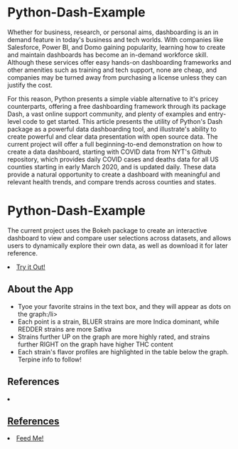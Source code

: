 # Python-Dash-Example
<p>
Whether for business, research, or personal aims, dashboarding is an in demand feature in today's business and tech worlds. With companies like Salesforce, Power BI, and Domo gaining popularity, learning how to create and maintain dashboards has become an in-demand workforce skill. Although these services offer easy hands-on dashboarding frameworks and other amenities such as training and tech support, none are cheap, and companies may be turned away from purchasing a license unless they can justify the cost.
</p>
<p>
For this reason, Python presents a simple viable alternative to it's pricey counterparts, offering a free dashboarding framework through its package Dash, a vast online support community, and plenty of examples and entry-level code to get started. This article presents the utility of Python's Dash package as a powerful data dashboarding tool, and illustrate's ability to create powerful and clear data presentation with open source data. The current project will offer a full beginning-to-end demonstration on how to create a data dashboard, starting with COVID data from NYT's Github repository, which provides daily COVID cases and deaths data for all US counties starting in early March 2020, and is updated daily. These data provide a natural opportunity to create a dashboard with meaningful and relevant health trends, and compare trends across counties and states. 
</p> 

# Python-Dash-Example
<p>
The current project uses the Bokeh package to create an interactive dashboard to view and compare user selections across datasets, and allows users to dynamically explore their own data, as well as download it for later reference. 
</p>

<p>

<li><a href="https://raw.githack.com/mattgr0619/Python-Dash-Example/main/desktop_app_3.27.24.html" title="Try out the dashboard!">Try it Out!</a></li>

</p>

## About the App

<ul>
    <li>Tyoe your favorite strains in the text box, and they will appear as dots on the graph:/li>
    <li>Each point is a strain, BLUER strains are more Indica dominant, while REDDER strains are more Sativa</li>
    <li>Strains further UP on the graph are more highly rated, and strains further RIGHT on the graph have higher THC content</li>
    <li>Each strain's flavor profiles are highlighted in the table below the graph. Terpine info to follow! </li>
</ul>



## References
<li><a href="https://www.kaggle.com/datasets/kingburrito666/cannabis-strains" title="Sample Dataset"</a></li>



## References
<li><a href="https://venmo.com/?txn=pay&audience=public&recipients=2404788703&amount=7.00&note=your%20work%20is%20worth%20a%20burrito%20on%20me!" title="Feed be a burrito">Feed Me!</a></li>
